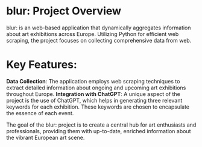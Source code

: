 blur: Project Overview
===

blur: is an web-based application that dynamically aggregates information about art exhibitions across Europe. Utilizing Python for efficient web scraping, the project focuses on collecting comprehensive data from web.

Key Features:
===
**Data Collection**: The application employs web scraping techniques to extract detailed information about ongoing and upcoming art exhibitions throughout Europe.
**Integration with ChatGPT**: A unique aspect of the project is the use of ChatGPT, which helps in generating three relevant keywords for each exhibition. These keywords are chosen to encapsulate the essence of each event.

The goal of the blur: project is to create a central hub for art enthusiasts and professionals, providing them with up-to-date, enriched information about the vibrant European art scene.
